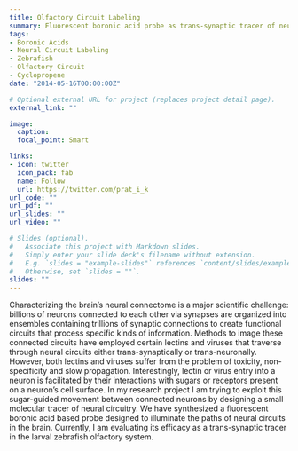 ```yaml
---
title: Olfactory Circuit Labeling
summary: Fluorescent boronic acid probe as trans-synaptic tracer of neural circuitry
tags:
- Boronic Acids
- Neural Circuit Labeling
- Zebrafish
- Olfactory Circuit
- Cyclopropene
date: "2014-05-16T00:00:00Z"

# Optional external URL for project (replaces project detail page).
external_link: ""

image:
  caption:
  focal_point: Smart

links:
- icon: twitter
  icon_pack: fab
  name: Follow
  url: https://twitter.com/prat_i_k
url_code: ""
url_pdf: ""
url_slides: ""
url_video: ""

# Slides (optional).
#   Associate this project with Markdown slides.
#   Simply enter your slide deck's filename without extension.
#   E.g. `slides = "example-slides"` references `content/slides/example-slides.md`.
#   Otherwise, set `slides = ""`.
slides: ""
---
```


Characterizing the brain’s neural connectome is a major scientific challenge: billions of neurons connected to each other via synapses are organized into ensembles containing trillions of synaptic connections to create functional circuits that process specific kinds of information. Methods to image these connected circuits have employed certain lectins and viruses that traverse through neural circuits either trans-synaptically or trans-neuronally. However, both lectins and viruses suffer from the problem of toxicity, non-specificity and slow propagation. Interestingly, lectin or virus entry into a neuron is facilitated by their interactions with sugars or receptors present on a neuron’s cell surface. In my research project I am trying to exploit this sugar-guided movement between connected neurons by designing a small molecular tracer of neural circuitry. We have synthesized a fluorescent boronic acid based probe designed to illuminate the paths of neural circuits in the brain. Currently, I am evaluating its efficacy as a trans-synaptic tracer in the larval zebrafish olfactory system.
